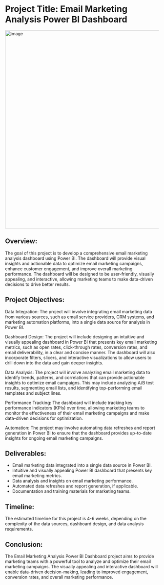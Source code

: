 # **Project Title: Email Marketing Analysis Power BI Dashboard**

<img width="646" alt="image" src="https://user-images.githubusercontent.com/127007794/230554568-09fca908-370f-4182-abd2-a483a97ae2f2.png">

## **Overview:**

The goal of this project is to develop a comprehensive email marketing analysis dashboard using Power BI. 
The dashboard will provide visual insights and actionable data to optimize email marketing campaigns, enhance customer engagement, and improve overall 
marketing performance. The dashboard will be designed to be user-friendly, visually appealing, and interactive, allowing marketing teams to make data-driven 
decisions to drive better results.

## **Project Objectives:**

Data Integration: The project will involve integrating email marketing data from various sources, such as email service providers, CRM systems, and 
marketing automation platforms, into a single data source for analysis in Power BI.

Dashboard Design: The project will include designing an intuitive and visually appealing dashboard in Power BI that presents key email marketing metrics,
such as open rates, click-through rates, conversion rates, and email deliverability, in a clear and concise manner. The dashboard will also incorporate filters, slicers, and interactive visualizations to allow users to drill down into the data and gain deeper insights.

Data Analysis: The project will involve analyzing email marketing data to identify trends, patterns, and correlations that can provide actionable insights 
to optimize email campaigns. This may include analyzing A/B test results, segmenting email lists, and identifying top-performing email templates and subject lines.

Performance Tracking: The dashboard will include tracking key performance indicators (KPIs) over time, allowing marketing teams to monitor the effectiveness 
of their email marketing campaigns and make data-driven decisions for optimization.

Automation: The project may involve automating data refreshes and report generation in Power BI to ensure that the dashboard provides up-to-date insights 
for ongoing email marketing campaigns.


## **Deliverables:**

- Email marketing data integrated into a single data source in Power BI.
- Intuitive and visually appealing Power BI dashboard that presents key email marketing metrics.
- Data analysis and insights on email marketing performance.
- Automated data refreshes and report generation, if applicable.
- Documentation and training materials for marketing teams.


## **Timeline:**

The estimated timeline for this project is 4-6 weeks, depending on the complexity of the data sources, dashboard design, and data analysis requirements.

## **Conclusion:**
The Email Marketing Analysis Power BI Dashboard project aims to provide marketing teams with a powerful tool to analyze and optimize their email marketing campaigns. The visually appealing and interactive dashboard will enable data-driven decision-making, leading to improved engagement, conversion rates, and overall marketing performance.
